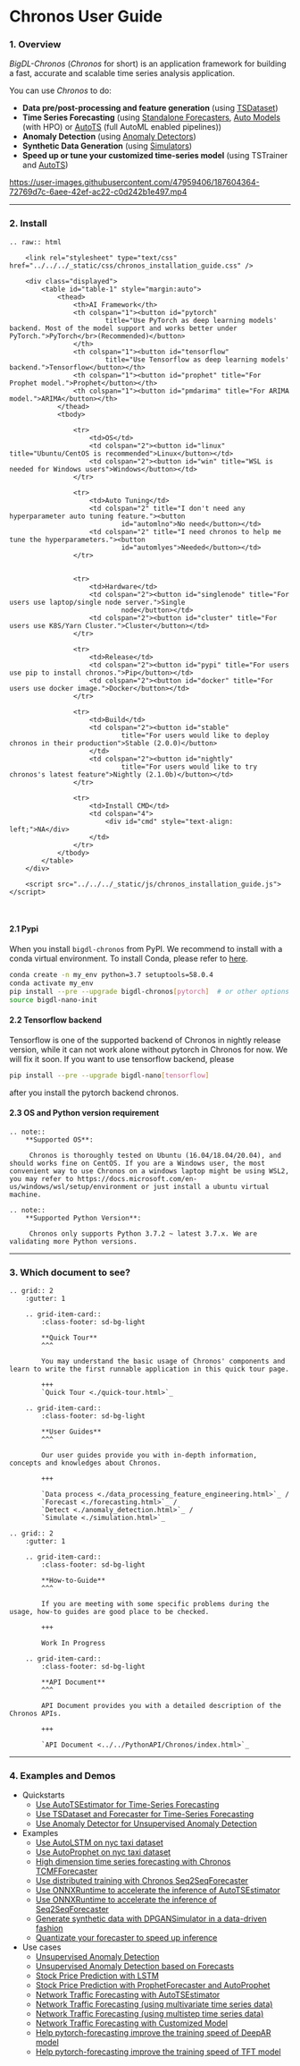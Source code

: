 # Chronos User Guide

### **1. Overview**
_BigDL-Chronos_ (_Chronos_ for short) is an application framework for building a fast, accurate and scalable time series analysis application.

You can use _Chronos_ to do:

- **Data pre/post-processing and feature generation** (using [TSDataset](./data_processing_feature_engineering.html))
- **Time Series Forecasting** (using [Standalone Forecasters](./forecasting.html#use-standalone-forecaster-pipeline), [Auto Models](./forecasting.html#use-auto-forecasting-model) (with HPO) or [AutoTS](./forecasting.html#use-autots-pipeline) (full AutoML enabled pipelines))
- **Anomaly Detection** (using [Anomaly Detectors](./anomaly_detection.html#anomaly-detection))
- **Synthetic Data Generation** (using [Simulators](./simulation.html#generate-synthetic-data))
- **Speed up or tune your customized time-series model** (using TSTrainer and [AutoTS](./forecasting.html#use-autots-pipeline))


https://user-images.githubusercontent.com/47959406/187604364-72769d7c-6aee-42ef-ac22-c0d242b1e497.mp4


---
### **2. Install**

```eval_rst
.. raw:: html

    <link rel="stylesheet" type="text/css" href="../../../_static/css/chronos_installation_guide.css" />

    <div class="displayed">
        <table id="table-1" style="margin:auto">
            <thead>
                <th>AI Framework</th>
                <th colspan="1"><button id="pytorch"
                        title="Use PyTorch as deep learning models' backend. Most of the model support and works better under PyTorch.">PyTorch</br>(Recommended)</button>
                </th>
                <th colspan="1"><button id="tensorflow"
                        title="Use Tensorflow as deep learning models' backend.">Tensorflow</button></th>
                <th colspan="1"><button id="prophet" title="For Prophet model.">Prophet</button></th>
                <th colspan="1"><button id="pmdarima" title="For ARIMA model.">ARIMA</button></th>
            </thead>
            <tbody>

                <tr>
                    <td>OS</td>
                    <td colspan="2"><button id="linux" title="Ubuntu/CentOS is recommended">Linux</button></td>
                    <td colspan="2"><button id="win" title="WSL is needed for Windows users">Windows</button></td>
                </tr>

                <tr>
                    <td>Auto Tuning</td>
                    <td colspan="2" title="I don't need any hyperparameter auto tuning feature."><button
                            id="automlno">No need</button></td>
                    <td colspan="2" title="I need chronos to help me tune the hyperparameters."><button
                            id="automlyes">Needed</button></td>
                </tr>


                <tr>
                    <td>Hardware</td>
                    <td colspan="2"><button id="singlenode" title="For users use laptop/single node server.">Single
                            node</button></td>
                    <td colspan="2"><button id="cluster" title="For users use K8S/Yarn Cluster.">Cluster</button></td>
                </tr>

                <tr>
                    <td>Release</td>
                    <td colspan="2"><button id="pypi" title="For users use pip to install chronos.">Pip</button></td>
                    <td colspan="2"><button id="docker" title="For users use docker image.">Docker</button></td>
                </tr>

                <tr>
                    <td>Build</td>
                    <td colspan="2"><button id="stable"
                            title="For users would like to deploy chronos in their production">Stable (2.0.0)</button>
                    </td>
                    <td colspan="2"><button id="nightly"
                            title="For users would like to try chronos's latest feature">Nightly (2.1.0b)</button></td>
                </tr>

                <tr>
                    <td>Install CMD</td>
                    <td colspan="4">
                        <div id="cmd" style="text-align: left;">NA</div>
                    </td>
                </tr>
            </tbody>
        </table>
    </div>

    <script src="../../../_static/js/chronos_installation_guide.js"></script> 
```

</br>

#### **2.1 Pypi**
When you install `bigdl-chronos` from PyPI. We recommend to install with a conda virtual environment. To install Conda, please refer to [here](https://docs.conda.io/en/latest/miniconda.html#).
```bash
conda create -n my_env python=3.7 setuptools=58.0.4
conda activate my_env
pip install --pre --upgrade bigdl-chronos[pytorch]  # or other options you may want to use
source bigdl-nano-init
```
#### **2.2 Tensorflow backend**
Tensorflow is one of the supported backend of Chronos in nightly release version, while it can not work alone without pytorch in Chronos for now. We will fix it soon. If you want to use tensorflow backend, please
```bash
pip install --pre --upgrade bigdl-nano[tensorflow]
```
after you install the pytorch backend chronos.

#### **2.3 OS and Python version requirement**

```eval_rst
.. note:: 
    **Supported OS**:

     Chronos is thoroughly tested on Ubuntu (16.04/18.04/20.04), and should works fine on CentOS. If you are a Windows user, the most convenient way to use Chronos on a windows laptop might be using WSL2, you may refer to https://docs.microsoft.com/en-us/windows/wsl/setup/environment or just install a ubuntu virtual machine.
```
```eval_rst
.. note:: 
    **Supported Python Version**:

     Chronos only supports Python 3.7.2 ~ latest 3.7.x. We are validating more Python versions.
```

---


### **3. Which document to see?**

```eval_rst
.. grid:: 2
    :gutter: 1

    .. grid-item-card::
        :class-footer: sd-bg-light

        **Quick Tour**
        ^^^

        You may understand the basic usage of Chronos' components and learn to write the first runnable application in this quick tour page.

        +++
        `Quick Tour <./quick-tour.html>`_

    .. grid-item-card::
        :class-footer: sd-bg-light

        **User Guides**
        ^^^

        Our user guides provide you with in-depth information, concepts and knowledges about Chronos.

        +++

        `Data process <./data_processing_feature_engineering.html>`_ / 
        `Forecast <./forecasting.html>`_ / 
        `Detect <./anomaly_detection.html>`_ / 
        `Simulate <./simulation.html>`_

.. grid:: 2
    :gutter: 1

    .. grid-item-card::
        :class-footer: sd-bg-light

        **How-to-Guide**
        ^^^

        If you are meeting with some specific problems during the usage, how-to guides are good place to be checked.

        +++

        Work In Progress

    .. grid-item-card::
        :class-footer: sd-bg-light

        **API Document**
        ^^^

        API Document provides you with a detailed description of the Chronos APIs. 

        +++

        `API Document <../../PythonAPI/Chronos/index.html>`_

```

---

### **4. Examples and Demos**
- Quickstarts
    - [Use AutoTSEstimator for Time-Series Forecasting](../QuickStart/chronos-autotsest-quickstart.html)
    - [Use TSDataset and Forecaster for Time-Series Forecasting](../QuickStart/chronos-tsdataset-forecaster-quickstart.html)
    - [Use Anomaly Detector for Unsupervised Anomaly Detection](../QuickStart/chronos-anomaly-detector.html)
- Examples
    - [Use AutoLSTM on nyc taxi dataset][autolstm_nyc_taxi]
    - [Use AutoProphet on nyc taxi dataset][autoprophet_nyc_taxi]
    - [High dimension time series forecasting with Chronos TCMFForecaster][run_electricity]
    - [Use distributed training with Chronos Seq2SeqForecaster][distributed_training_network_traffic]
    - [Use ONNXRuntime to accelerate the inference of AutoTSEstimator][onnx_autotsestimator_nyc_taxi]
    - [Use ONNXRuntime to accelerate the inference of Seq2SeqForecaster][onnx_forecaster_network_traffic]
    - [Generate synthetic data with DPGANSimulator in a data-driven fashion][simulator]
    - [Quantizate your forecaster to speed up inference][quantization]
- Use cases
    - [Unsupervised Anomaly Detection][AIOps_anomaly_detect_unsupervised]
    - [Unsupervised Anomaly Detection based on Forecasts][AIOps_anomaly_detect_unsupervised_forecast_based]
    - [Stock Price Prediction with LSTM][stock_prediction]
    - [Stock Price Prediction with ProphetForecaster and AutoProphet][stock_prediction_prophet]
    - [Network Traffic Forecasting with AutoTSEstimator][network_traffic_autots_forecasting]
    - [Network Traffic Forecasting (using multivariate time series data)][network_traffic_model_forecasting]
    - [Network Traffic Forecasting (using multistep time series data)][network_traffic_multivariate_multistep_tcnforecaster]
    - [Network Traffic Forecasting with Customized Model][network_traffic_autots_customized_model]
    - [Help pytorch-forecasting improve the training speed of DeepAR model][pytorch_forecasting_deepar]
    - [Help pytorch-forecasting improve the training speed of TFT model][pytorch_forecasting_tft]

<!--Reference links in article-->
[autolstm_nyc_taxi]: <https://github.com/intel-analytics/BigDL/blob/main/python/chronos/example/auto_model/autolstm_nyc_taxi.py>
[autoprophet_nyc_taxi]: <https://github.com/intel-analytics/BigDL/blob/main/python/chronos/example/auto_model/autoprophet_nyc_taxi.py>
[run_electricity]: <https://github.com/intel-analytics/BigDL/blob/main/python/chronos/example/tcmf/run_electricity.py>
[distributed_training_network_traffic]: <https://github.com/intel-analytics/BigDL/blob/main/python/chronos/example/distributed/distributed_training_network_traffic.py>
[onnx_autotsestimator_nyc_taxi]: <https://github.com/intel-analytics/BigDL/blob/main/python/chronos/example/onnx/onnx_autotsestimator_nyc_taxi.py>
[onnx_forecaster_network_traffic]: <https://github.com/intel-analytics/BigDL/blob/main/python/chronos/example/onnx/onnx_forecaster_network_traffic.py>
[simulator]: <https://github.com/intel-analytics/BigDL/tree/main/python/chronos/example/simulator>
[AIOps_anomaly_detect_unsupervised]: <https://github.com/intel-analytics/BigDL/blob/main/python/chronos/use-case/AIOps/AIOps_anomaly_detect_unsupervised.ipynb>
[AIOps_anomaly_detect_unsupervised_forecast_based]: <https://github.com/intel-analytics/BigDL/blob/main/python/chronos/use-case/AIOps/AIOps_anomaly_detect_unsupervised_forecast_based.ipynb>
[stock_prediction]: <https://github.com/intel-analytics/BigDL/blob/main/python/chronos/use-case/fsi/stock_prediction.ipynb>
[stock_prediction_prophet]: <https://github.com/intel-analytics/BigDL/blob/main/python/chronos/use-case/fsi/stock_prediction_prophet.ipynb>
[network_traffic_autots_forecasting]: <https://github.com/intel-analytics/BigDL/blob/main/python/chronos/use-case/network_traffic/network_traffic_autots_forecasting.ipynb>
[network_traffic_model_forecasting]: <https://github.com/intel-analytics/BigDL/blob/main/python/chronos/use-case/network_traffic/network_traffic_model_forecasting.ipynb>
[network_traffic_multivariate_multistep_tcnforecaster]: <https://github.com/intel-analytics/BigDL/blob/main/python/chronos/use-case/network_traffic/network_traffic_multivariate_multistep_tcnforecaster.ipynb>
[network_traffic_autots_customized_model]: <https://github.com/intel-analytics/BigDL/blob/main/python/chronos/use-case/network_traffic/network_traffic_autots_customized_model.ipynb>
[quantization]: <https://github.com/intel-analytics/BigDL/blob/main/python/chronos/example/quantization/quantization_tcnforecaster_nyc_taxi.py>
[pytorch_forecasting_deepar]: <https://github.com/intel-analytics/BigDL/tree/main/python/chronos/use-case/pytorch-forecasting/DeepAR>
[pytorch_forecasting_tft]: <https://github.com/intel-analytics/BigDL/tree/main/python/chronos/use-case/pytorch-forecasting/TFT>
